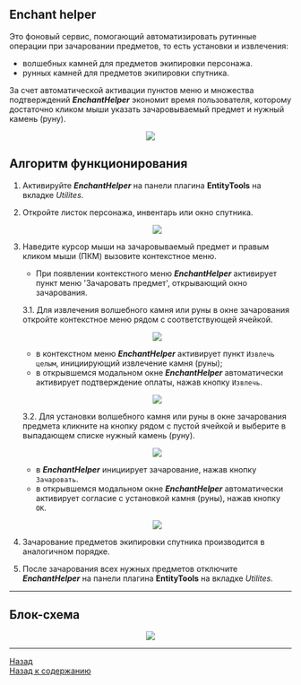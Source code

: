 ## **Enchant helper**

Это фоновый сервис, помогающий автоматизировать рутинные операции при  зачаровании предметов, то есть установки и извлечения:
- волшебных камней для предметов экипировки персонажа.
- рунных камней для предметов экипировки спутника.

За счет автоматической активации пунктов меню и множества подтверждений ***EnchantHelper*** экономит время пользователя, которому достаточно кликом мыши указать зачаровываемый предмет и нужный камень (руну).


<p align="center"><img src="img/Panel-Main-EnchantHelper.png"></p>

## **Алгоритм функционирования**

1. Активируйте ***EnchantHelper*** на панели плагина **EntityTools** на вкладке *Utilites*.
2. Откройте листок персонажа, инвентарь или окно спутника.
   <p align="center"><img src="img/EnchantHelper/Player.png"></p>  
3. Наведите курсор мыши на зачаровываемый предмет и правым кликом мыши (ПКМ) вызовите контекстное меню.
    - При появлении контекстного меню ***EnchantHelper*** активирует пункт меню 'Зачаровать предмет', открывающий окно зачарования.  

    3.1. Для извлечения волшебного камня или руны в окне зачарования откройте контекстное меню рядом с соответствующей ячейкой.  
    <p align="center"><img src="img/EnchantHelper/EnchantDialog-Remove.png"></p>  

    - в контекстном меню ***EnchantHelper*** активирует пункт ``Извлечь целым``, инициирующий извлечение камня (руны);
    - в открывшемся модальном окне ***EnchantHelper*** автоматически активирует подтверждение оплаты, нажав кнопку ``Извлечь``.  
    <p align="center"><img src="img/EnchantHelper/EnchantDialog-Remove-Confirmation.png"></p>  

    3.2. Для установки волшебного камня или руны в окне зачарования предмета кликните на кнопку рядом с пустой ячейкой и выберите в выпадающем списке нужный камень (руну).  
    <p align="center"><img src="img/EnchantHelper/EnchantDialog-Insert.png"></p>  

    - в ***EnchantHelper*** инициирует зачарование, нажав кнопку ``Зачаровать``.
    - в открывшемся модальном окне ***EnchantHelper*** автоматически активирует согласие с установкой камня (руны), нажав кнопку ``OK``.
    <p align="center"><img src="img/EnchantHelper/EnchantDialog-Insert-Confirmation.png"></p>  

4. Зачарование предметов экипировки спутника производится в аналогичном порядке.
5. После зачарования всех нужных предметов отключите ***EnchantHelper*** на панели плагина **EntityTools** на вкладке *Utilites*.

---

## **Блок-схема**

<p align="center"><img src="diagrams/EnchantHelper-RU.png"></p>

---

<a href="javascript:history.back()">Назад</a>  
[Назад к содержанию](../index.md)